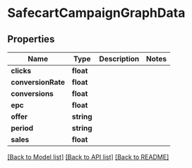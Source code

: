# SafecartCampaignGraphData

## Properties
Name | Type | Description | Notes
------------ | ------------- | ------------- | -------------
**clicks** | **float** |  | 
**conversionRate** | **float** |  | 
**conversions** | **float** |  | 
**epc** | **float** |  | 
**offer** | **string** |  | 
**period** | **string** |  | 
**sales** | **float** |  | 

[[Back to Model list]](../README.md#documentation-for-models) [[Back to API list]](../README.md#documentation-for-api-endpoints) [[Back to README]](../README.md)


